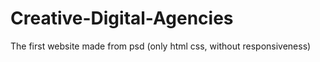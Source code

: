 # Creative-Digital-Agencies
The first website made from psd (only html css, without responsiveness)
